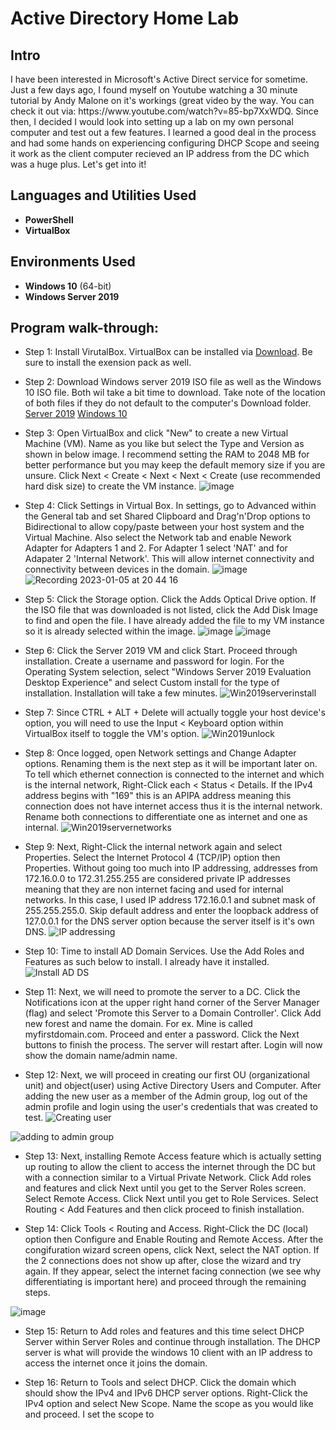 <h1>Active Directory Home Lab</h1>


<h2>Intro</h2>
I have been interested in Microsoft's Active Direct service for sometime. Just a few days ago, I found myself on Youtube watching a 30 minute tutorial by Andy Malone on it's workings (great video by the way. You can check it out via: https://www.youtube.com/watch?v=85-bp7XxWDQ. Since then, I decided I would look into setting up a lab on my own personal computer and test out a few features. I learned a good deal in the process and had some hands on experiencing configuring DHCP Scope and seeing it work as the client computer recieved an IP address from the DC which was a huge plus. Let's get into it! 
<br />


<h2>Languages and Utilities Used</h2>

- <b>PowerShell</b>
- <b>VirtualBox</b>

<h2>Environments Used </h2>

- <b>Windows 10</b> (64-bit)
- <b>Windows Server 2019</b>

<h2>Program walk-through:</h2>

- Step 1: Install VirutalBox. VirtualBox can be installed via [Download](https://www.oracle.com/virtualization/technologies/vm/downloads/virtualbox-downloads.html). Be sure to install the exension pack as well.

- Step 2: Download Windows server 2019 ISO file as well as the Windows 10 ISO file. Both wil take a bit time to download. Take note of the location of both files if they do not default to the computer's Download folder. 
  [Server 2019](https://www.microsoft.com/en-us/evalcenter/download-windows-server-2019)
  [Windows 10](https://www.microsoft.com/en-us/software-download/windows10)
  
- Step 3: Open VirtualBox and click "New" to create a new Virtual Machine (VM). Name as you like but select the Type and Version as shown in below image. I recommend setting the RAM to 2048 MB for better performance but you may keep the default memory size if you are unsure. Click Next < Create < Next < Next < Create (use recommended hard disk size) to create the VM instance.
  ![image](https://user-images.githubusercontent.com/121698544/210188488-81c91803-3028-4c84-8e8d-4a61e33917aa.png)
  
- Step 4: Click Settings in Virtual Box. In settings, go to Advanced within the General tab and set Shared Clipboard and Drag'n'Drop options to Bidirectional to allow copy/paste between your host system and the Virtual Machine. Also select the Network tab and enable Nework Adapter for Adapters 1 and 2. For Adapter 1 select 'NAT' and for Adapater 2 'Internal Network'. This will allow internet connectivity and connectivity between devices in the domain.
![image](https://user-images.githubusercontent.com/121698544/210188941-82b081db-9c5a-40f3-8992-877c7fb061c2.png)
![Recording 2023-01-05 at 20 44 16](https://user-images.githubusercontent.com/121698544/210919095-b0d03244-a62f-4bab-8426-30559e8b8095.gif)


- Step 5: Click the Storage option. Click the Adds Optical Drive option. If the ISO file that was downloaded is not listed, click the Add Disk Image to find and open the file. I have already added the file to my VM instance so it is already selected within the image.
 ![image](https://user-images.githubusercontent.com/121698544/210189019-e6a3ed40-b026-4458-88bb-f11f0ec41ee6.png)
 ![image](https://user-images.githubusercontent.com/121698544/210189049-310bc5c8-f927-46d2-9180-40a4f5674c91.png)
 
- Step 6: Click the Server 2019 VM and click Start. Proceed through installation. Create a username and password for login. For the Operating System selection, select "Windows Server 2019 Evaluation Desktop Experience" and select Custom install for the type of installation. Installation will take a few minutes.
 ![Win2019serverinstall](https://user-images.githubusercontent.com/121698544/210189133-489af2a1-3d8f-4283-af73-80be32339abb.png)

- Step 7: Since CTRL + ALT + Delete will actually toggle your host device's option, you will need to use the Input < Keyboard option within VirtualBox itself to toggle the VM's option.
![Win2019unlock](https://user-images.githubusercontent.com/121698544/210697752-cf56a4fd-b50d-47d1-82a5-5f21c3f0228b.png)

-  Step 8: Once logged, open Network settings and Change Adapter options. Renaming them is the next step as it will be important later on. To tell which ethernet connection is connected to the internet and which is the internal network, Right-Click each < Status < Details. If the IPv4 address begins with "169" this is an APIPA address meaning this connection does not have internet access thus it is the internal network. Rename both connections to differentiate one as internet and one as internal.
![Win2019servernetworks](https://user-images.githubusercontent.com/121698544/210922263-54002d46-b233-468e-a801-621470e624e4.png)

- Step 9: Next, Right-Click the internal network again and select Properties. Select the Internet Protocol 4 (TCP/IP) option then Properties. Without going too much into IP addressing, addresses from 172.16.0.0 to 172.31.255.255 are considered private IP addresses meaning that they are non internet facing and used for internal networks. In this case, I used IP address 172.16.0.1 and subnet mask of 255.255.255.0. Skip default address and enter the loopback address of 127.0.0.1 for the DNS server option because the server itself is it's own DNS.
![IP addressing](https://user-images.githubusercontent.com/121698544/210924475-28cb26f7-af94-4a15-8d79-51462610c2fb.gif)

- Step 10: Time to install AD Domain Services. Use the Add Roles and Features as such below to install. I already have it installed.
![Install AD DS](https://user-images.githubusercontent.com/121698544/210926065-b63d68ec-40e3-48cb-91f2-a07168d7eaa9.gif)

- Step 11: Next, we will need to promote the server to a DC. Click the Notifications icon at the upper right hand corner of the Server Manager (flag) and select 'Promote this Server to a Domain Controller'. Click Add new forest and name the domain. For ex. Mine is called myfirstdomain.com. Proceed and enter a password. Click the Next buttons to finish the process. The server will restart after. Login will now show the domain name/admin name. 

- Step 12: Next, we will proceed in creating our first OU (organizational unit) and object(user) using Active Directory Users and Computer. After adding the new user as a member of the Admin group, log out of the admin profile and login using the user's credentials that was created to test.
![Creating user](https://user-images.githubusercontent.com/121698544/210932127-d5bd3110-da52-4627-b9a5-346b811949cc.gif)

![adding to admin group](https://user-images.githubusercontent.com/121698544/210932820-5381833e-c237-4b4c-9263-6af7bdcfb00d.gif)


- Step 13: Next, installing Remote Access feature which is actually setting up routing to allow the client to access the internet through the DC but with a connection similar to a Virtual Private Network. Click Add roles and features and click Next until you get to the Server Roles screen. Select Remote Access. Click Next until you get to Role Services. Select Routing < Add Features and then click proceed to finish installation.

- Step 14: Click Tools < Routing and Access. Right-Click the DC (local) option then Configure and Enable Routing and Remote Access. After the congifuration wizard screen opens, click Next, select the NAT option. If the 2 connections does not show up after, close the wizard and try again. If they appear, select the internet facing connection (we see why differentiating is important here) and proceed through the remaining steps.

![image](https://user-images.githubusercontent.com/121698544/210935112-c9925686-977a-4f96-876a-bd84621e1ee9.png)

- Step 15: Return to Add roles and features and this time select DHCP Server within Server Roles and continue through installation. The DHCP server is what will provide the windows 10 client with an IP address to access the internet once it joins the domain.

- Step 16: Return to Tools and select DHCP. Click the domain which should show the IPv4 and IPv6 DHCP server options. Right-Click the IPv4 option and select New Scope. Name the scope as you would like and proceed. I set the scope to 

<br />
<br />
